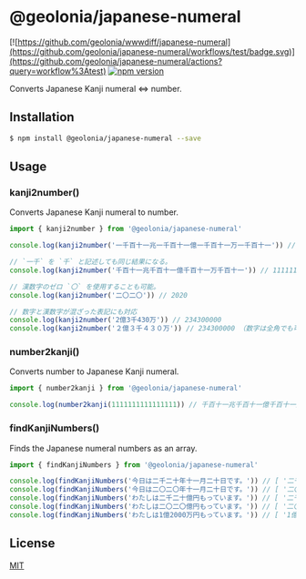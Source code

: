 # @geolonia/japanese-numeral

[![https://github.com/geolonia/wwwdiff/japanese-numeral](https://github.com/geolonia/japanese-numeral/workflows/test/badge.svg)](https://github.com/geolonia/japanese-numeral/actions?query=workflow%3Atest)
[![npm version](https://badge.fury.io/js/%40geolonia%2Fjapanese-numeral.svg)](https://badge.fury.io/js/%40geolonia%2Fjapanese-numeral)

Converts Japanese Kanji numeral <=> number.

## Installation

```bash
$ npm install @geolonia/japanese-numeral --save
```

## Usage

### kanji2number()

Converts Japanese Kanji numeral to number.

```javascript
import { kanji2number } from '@geolonia/japanese-numeral'

console.log(kanji2number('一千百十一兆一千百十一億一千百十一万一千百十一')) // 1111111111111111

// `一千` を `千` と記述しても同じ結果になる。
console.log(kanji2number('千百十一兆千百十一億千百十一万千百十一')) // 1111111111111111

// 漢数字のゼロ `〇` を使用することも可能。
console.log(kanji2number('二〇二〇')) // 2020

// 数字と漢数字が混ざった表記にも対応
console.log(kanji2number('2億3千430万')) // 234300000
console.log(kanji2number('２億３千４３０万')) // 234300000 （数字は全角でも可）
```

### number2kanji()

Converts number to Japanese Kanji numeral.

```javascript
import { number2kanji } from '@geolonia/japanese-numeral'

console.log(number2kanji(1111111111111111)) // 千百十一兆千百十一億千百十一万千百十一
```

### findKanjiNumbers()

Finds the Japanese numeral numbers as an array.

```javascript
import { findKanjiNumbers } from '@geolonia/japanese-numeral'

console.log(findKanjiNumbers('今日は二千二十年十一月二十日です。')) // [ '二千二十', '十一', '二十' ]
console.log(findKanjiNumbers('今日は二〇二〇年十一月二十日です。')) // [ '二〇二〇', '十一', '二十' ]
console.log(findKanjiNumbers('わたしは二千二十億円もっています。')) // [ '二千二十億' ]
console.log(findKanjiNumbers('わたしは二〇二〇億円もっています。')) // [ '二〇二〇億' ]
console.log(findKanjiNumbers('わたしは1億2000万円もっています。')) // [ '1億2000万' ]
```

## License

[MIT](LICENSE)
